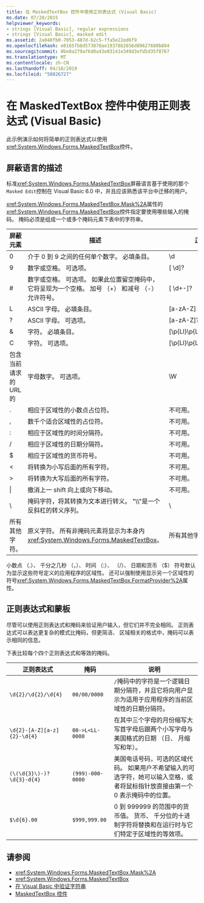 ```yaml
---
title: 在 MaskedTextBox 控件中使用正则表达式 (Visual Basic)
ms.date: 07/20/2015
helpviewer_keywords:
- strings [Visual Basic], regular expressions
- strings [Visual Basic], masked edit
ms.assetid: 2a048fb0-7053-487d-b2c5-ffa5e22ed6f9
ms.openlocfilehash: e0165fb8d573878ae19378b2656d89627680b804
ms.sourcegitcommit: 0be8a279af6d8a43e03141e349d3efd5d35f8767
ms.translationtype: MT
ms.contentlocale: zh-CN
ms.lasthandoff: 04/18/2019
ms.locfileid: "58826727"
---
```

# <a name="using-regular-expressions-with-the-maskedtextbox-control-in-visual-basic"></a>在 MaskedTextBox 控件中使用正则表达式 (Visual Basic)
此示例演示如何将简单的正则表达式以使用<xref:System.Windows.Forms.MaskedTextBox>控件。  
  
## <a name="description-of-the-masking-language"></a>屏蔽语言的描述  
 标准<xref:System.Windows.Forms.MaskedTextBox>屏蔽语言基于使用的那个`Masked Edit`控制在 Visual Basic 6.0 中，并且应该熟悉该平台中迁移的用户。  
  
 <xref:System.Windows.Forms.MaskedTextBox.Mask%2A>属性的<xref:System.Windows.Forms.MaskedTextBox>控件指定要使用哪些输入的掩码。 掩码必须是组成一个或多个掩码元素下表中的字符串。  
  
|屏蔽元素|描述|正则表达式元素|  
|---------------------|-----------------|--------------------------------|  
|0|介于 0 到 9 之间的任何单个数字。 必填条目。|\d|  
|9|数字或空格。 可选项。|[ \d]?|  
|#|数字或空格。 可选项。 如果此位置留空掩码中，它将呈现为一个空格。 加号 （+） 和减号 （-） 允许符号。|[ \d+-]?|  
|L|ASCII 字母。 必填条目。|[a-zA-Z]|  
|?|ASCII 字母。 可选项。|[a-zA-Z]?|  
|&|字符。 必填条目。|[\p{Ll}\p{Lu}\p{Lt}\p{Lm}\p{Lo}]|  
|C|字符。 可选项。|[\p{Ll}\p{Lu}\p{Lt}\p{Lm}\p{Lo}]?|  
|包含当前请求的 URL 的|字母数字。 可选项。|\W|  
|.|相应于区域性的小数点占位符。|不可用。|  
|,|数千个适合区域性的占位符。|不可用。|  
|:|相应于区域性的时间分隔符。|不可用。|  
|/|相应于区域性的日期分隔符。|不可用。|  
|$|相应于区域性的货币符号。|不可用。|  
|\<|将转换为小写后面的所有字符。|不可用。|  
|>|将转换为大写后面的所有字符。|不可用。|  
|&#124;|撤消上一 shift 向上或向下移动。|不可用。|  
|&#92;|掩码字符，将其转换为文本进行转义。 "\\\\"是一个反斜杠的转义序列。|&#92;|  
|所有其他字符。|原义字符。 所有非掩码元素将显示为本身内<xref:System.Windows.Forms.MaskedTextBox>。|所有其他字符。|  
  
 小数点 （.）、 千分之几秒 （，）、 时间 （:）、 （/）、 日期和货币 （$） 符号默认为显示这些符号定义的应用程序的区域性。 还可以强制使用显示另一个区域性的符号<xref:System.Windows.Forms.MaskedTextBox.FormatProvider%2A>属性。  
  
## <a name="regular-expressions-and-masks"></a>正则表达式和蒙板  
 尽管可以使用正则表达式和掩码来验证用户输入，但它们并不完全相同。 正则表达式可以表达更复杂的模式比掩码，但更简洁、 区域相关的格式中，掩码可以表示相同的信息。  
  
 下表比较每个四个正则表达式和等效的掩码。  
  
|正则表达式|掩码|说明|  
|------------------------|----------|-----------|  
|`\d{2}/\d{2}/\d{4}`|`00/00/0000`|`/`掩码中的字符是一个逻辑日期分隔符，并且它将向用户显示为适用于应用程序的当前区域性的日期分隔符。|  
|`\d{2}-[A-Z][a-z]{2}-\d{4}`|`00->L<LL-0000`|在其中三个字母的月份缩写大写首字母后跟两个小写字母与美国格式的日期 （日、 月缩写和年）。|  
|`(\(\d{3}\)-)?\d{3}-d{4}`|`(999)-000-0000`|美国电话号码，可选的区域代码。 如果用户不希望输入的可选字符，她可以输入空格，或者将鼠标指针放直接由第一个 0 表示掩码中的位置。|  
|`$\d{6}.00`|`$999,999.00`|0 到 999999 的范围中的货币值。 货币、 千分位的十进制字符将替换和在运行时与它们特定于区域性的等效项。|  
  
## <a name="see-also"></a>请参阅

- <xref:System.Windows.Forms.MaskedTextBox.Mask%2A>
- <xref:System.Windows.Forms.MaskedTextBox>
- [在 Visual Basic 中验证字符串](../../../../visual-basic/programming-guide/language-features/strings/validating-strings.md)
- [MaskedTextBox 控件](../../../../framework/winforms/controls/maskedtextbox-control-windows-forms.md)
